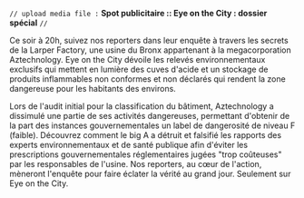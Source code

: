 `// upload media file :` **Spot publicitaire :: Eye on the City : dossier spécial** `//`

Ce soir à 20h, suivez nos reporters dans leur enquête à travers les secrets de la Larper Factory, une usine du Bronx appartenant à la megacorporation Aztechnology. Eye on the City dévoile les relevés environnementaux exclusifs qui mettent en lumière des cuves d'acide et un stockage de produits inflammables non conformes et non déclarés qui rendent la zone dangereuse pour les habitants des environs. 

Lors de l'audit initial pour la classification du bâtiment, Aztechnology a dissimulé une partie de ses activités dangereuses, permettant d'obtenir de la part des instances gouvernementales un label de dangerosité de niveau F (faible). Découvrez comment le big A a détruit et falsifié les rapports des experts environnementaux et de santé publique afin d'éviter les prescriptions gouvernementales réglementaires jugées "trop coûteuses" par les responsables de l'usine. Nos reporters, au cœur de l'action, mèneront l'enquête pour faire éclater la vérité au grand jour. Seulement sur Eye on the City.
